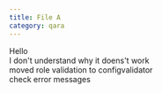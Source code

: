 ```yaml
---
title: File A
category: qara
---
```

Hello  
I don't understand why it doens't work  
moved role validation to configvalidator  
check error messages  

